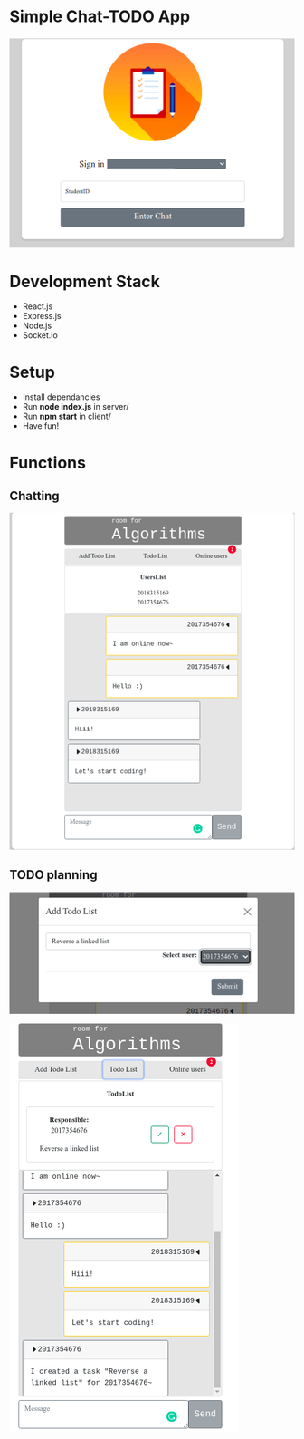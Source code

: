 # Simple Chat-TODO App

![Untitled](media/Untitled.png)


# Development Stack

- React.js
- Express.js
- Node.js
- Socket.io

# Setup
- Install dependancies
- Run **node index.js** in server/
- Run **npm start** in client/
- Have fun!

# Functions

## Chatting

![Untitled](media/Untitled%201.png)

## TODO planning

![Untitled](media/Untitled%202.png)

![Untitled](media/Untitled%203.png)

